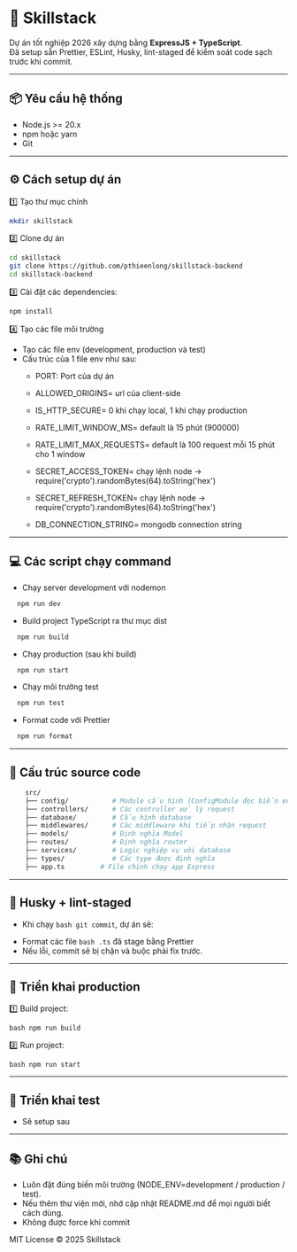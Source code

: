 # 🚀 Skillstack
Dự án tốt nghiệp 2026 xây dựng bằng **ExpressJS + TypeScript**.  
Đã setup sẵn Prettier, ESLint, Husky, lint-staged để kiểm soát code sạch trước khi commit.

---

## :package: Yêu cầu hệ thống

- Node.js >= 20.x
- npm hoặc yarn
- Git

---

## ⚙️ Cách setup dự án

:one: Tạo thư mục chính

```bash
mkdir skillstack
```

:two: Clone dự án

```bash
cd skillstack
git clone https://github.com/pthieenlong/skillstack-backend
cd skillstack-backend
```

:three: Cài đặt các dependencies:

```bash
npm install
``` 

:four: Tạo các file môi trường

- Tạo các file env (development, production và test)
- Cấu trúc của 1 file env như sau:
  + PORT: Port của dự án

  + ALLOWED_ORIGINS= url của client-side
  + IS_HTTP_SECURE=  0 khi chạy local, 1 khi chạy production

  + RATE_LIMIT_WINDOW_MS= default là 15 phút (900000)
  + RATE_LIMIT_MAX_REQUESTS= default là 100 request mỗi 15 phút cho 1 window

  + SECRET_ACCESS_TOKEN= chạy lệnh node -> require('crypto').randomBytes(64).toString('hex') 
  + SECRET_REFRESH_TOKEN= chạy lệnh node -> require('crypto').randomBytes(64).toString('hex')

  + DB_CONNECTION_STRING= mongodb connection string
---

## :computer: Các script chạy command

- 	Chạy server development với nodemon

```bash
  npm run dev
```

- 	Build project TypeScript ra thư mục dist

```bash
  npm run build
```

- 	Chạy production (sau khi build)
```bash
  npm run start
```

- 	Chạy môi trường test

```bash
  npm run test
```

- 	Format code với Prettier

```bash
  npm run format
```

---

## :open_file_folder: Cấu trúc source code

```bash
    src/
    ├── config/           # Module cấu hình (ConfigModule đọc biến env)
    ├── controllers/      # Các controller xử lý request
    ├── database/         # Cấu hình database
    ├── middlewares/      # Các middleware khi tiếp nhận request
    ├── models/           # Định nghĩa Model
    ├── routes/           # Định nghĩa router
    ├── services/         # Logic nghiệp vụ với database
    ├── types/            # Các type được định nghĩa
    ├── app.ts         # File chính chạy app Express
```

---

## :wrench: Husky + lint-staged

* Khi chạy ```bash git commit```, dự án sẽ:
- Format các file ```bash .ts``` đã stage bằng Prettier
- Nếu lỗi, commit sẽ bị chặn và buộc phải fix trước.

---

## :rocket: Triển khai production

:one: Build project:

```bash npm run build```

:two: Run project:

```bash npm run start```

---

## :rocket: Triển khai test

- Sẽ setup sau

---

## :books:  Ghi chú

- Luôn đặt đúng biến môi trường (NODE_ENV=development / production / test).
- Nếu thêm thư viện mới, nhớ cập nhật README.md để mọi người biết cách dùng.
- Không được force khi commit

MIT License © 2025 Skillstack